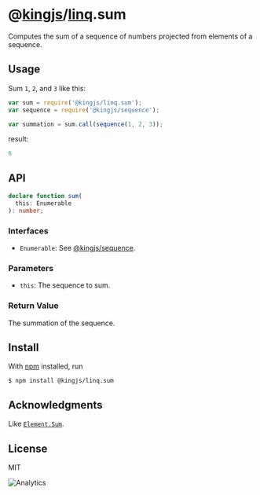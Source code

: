 # @[kingjs](https://www.npmjs.com/package/kingjs)/[linq](https://www.npmjs.com/package/@kingjs/linq).sum
Computes the sum of a sequence of numbers projected from elements of a sequence.
## Usage
Sum `1`, `2`, and `3` like this:
```js
var sum = require('@kingjs/linq.sum');
var sequence = require('@kingjs/sequence');

var summation = sum.call(sequence(1, 2, 3));
```
result:
```js
6
```

## API
```ts
declare function sum(
  this: Enumerable
): number;
```
### Interfaces
- `Enumerable`: See [@kingjs/sequence](https://www.npmjs.com/package/@kingjs/sequence).
### Parameters
- `this`: The sequence to sum.
### Return Value
The summation of the sequence.
## Install
With [npm](https://npmjs.org/) installed, run
```
$ npm install @kingjs/linq.sum
```
## Acknowledgments
Like [`Element.Sum`](https://msdn.microsoft.com/en-us/library/bb298381(v=vs.110).aspx).
## License
MIT

![Analytics](https://analytics.kingjs.net/linq/sum)